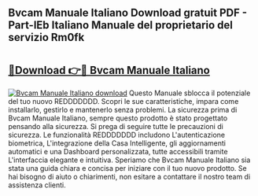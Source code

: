 ## Bvcam Manuale Italiano Download gratuit PDF - Part-lEb Italiano Manuale del proprietario del servizio Rm0fk

# <h2><a href="http://dfaibmz.blite.top/?on=Bvcam+Manuale+Italiano">🔗Download 👉🔴 Bvcam Manuale Italiano</a></h2>

[![Bvcam Manuale Italiano download](https://i.imgur.com/lujVjoI.png)](http://dfaibmz.blite.top/?on=Bvcam+Manuale+Italiano)
Questo Manuale sblocca il potenziale del tuo nuovo REDDDDDDD. Scopri le sue caratteristiche, impara come installarlo, gestirlo e mantenerlo senza problemi. La sicurezza prima di Bvcam Manuale Italiano, sempre questo prodotto è stato progettato pensando alla sicurezza. Si prega di seguire tutte le precauzioni di sicurezza. Le funzionalità REDDDDDDD includono L'autenticazione biometrica, L'integrazione della Casa Intelligente, gli aggiornamenti automatici e una Dashboard personalizzata, tutte accessibili tramite L'interfaccia elegante e intuitiva. Speriamo che Bvcam Manuale Italiano sia stata una guida chiara e concisa per iniziare con il tuo nuovo prodotto. Se hai bisogno di aiuto o chiarimenti, non esitare a contattare il nostro team di assistenza clienti.
